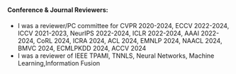 <h1 id="services"></h1>

<h4>Conference & Journal Reviewers:</h4>
<ul>
  <li>I was a reviewer/PC committee for CVPR 2020-2024, ECCV 2022-2024, ICCV 2021-2023, NeurIPS 2022-2024, ICLR 2022-2024, AAAI 2022-2024, CoRL 2024, ICRA 2024, ACL 2024, EMNLP 2024, NAACL 2024, BMVC 2024, ECMLPKDD 2024, ACCV 2024</li>
  <li>I was a reviewer of IEEE TPAMI, TNNLS, Neural Networks, Machine Learning,Information Fusion</li>
</ul>